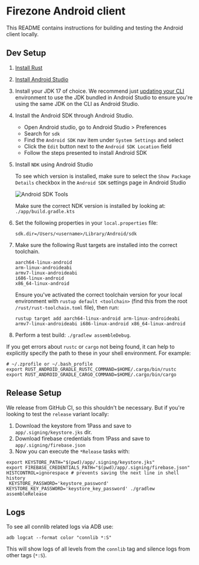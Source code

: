 # Firezone Android client

This README contains instructions for building and testing the Android client
locally.

## Dev Setup

1. [Install Rust](https://www.rust-lang.org/tools/install)

1. [Install Android Studio](https://developer.android.com/studio)

1. Install your JDK 17 of choice. We recommend just
   [updating your CLI](https://stackoverflow.com/questions/43211282/using-jdk-that-is-bundled-inside-android-studio-as-java-home-on-mac)
   environment to use the JDK bundled in Android Studio to ensure you're using
   the same JDK on the CLI as Android Studio.

1. Install the Android SDK through Android Studio.
   - Open Android studio, go to Android Studio > Preferences
   - Search for `sdk`
   - Find the `Android SDK` nav item under `System Settings` and select
   - Click the `Edit` button next to the `Android SDK Location` field
   - Follow the steps presented to install Android SDK

1. Install `NDK` using Android Studio

   To see which version is installed, make sure to select the
   `Show Package Details` checkbox in the `Android SDK` settings page in Android
   Studio

   ![Android SDK Tools](./images/android-studio-sdk-tools.png)

   Make sure the correct NDK version is installed by looking at:
   `./app/build.gradle.kts`

1. Set the following properties in your `local.properties` file:

   ```
   sdk.dir=/Users/<username>/Library/Android/sdk
   ```

1. Make sure the following Rust targets are installed into the correct
   toolchain.

   ```
   aarch64-linux-android
   arm-linux-androideabi
   armv7-linux-androideabi
   i686-linux-android
   x86_64-linux-android
   ```

   Ensure you've activated the correct toolchain version for your local
   environment with `rustup default <toolchain>` (find this from the root
   `/rust/rust-toolchain.toml` file), then run:

   ```
   rustup target add aarch64-linux-android arm-linux-androideabi armv7-linux-androideabi i686-linux-android x86_64-linux-android
   ```

1. Perform a test build: `./gradlew assembleDebug`.

If you get errors about `rustc` or `cargo` not being found, it can help to
explicitly specify the path to these in your shell environment. For example:

```
# ~/.zprofile or ~/.bash_profile
export RUST_ANDROID_GRADLE_RUSTC_COMMAND=$HOME/.cargo/bin/rustc
export RUST_ANDROID_GRADLE_CARGO_COMMAND=$HOME/.cargo/bin/cargo
```

## Release Setup

We release from GitHub CI, so this shouldn't be necessary. But if you're looking
to test the `release` variant locally:

1. Download the keystore from 1Pass and save to `app/.signing/keystore.jks` dir.
1. Download firebase credentials from 1Pass and save to
   `app/.signing/firebase.json`
1. Now you can execute the `*Release` tasks with:

```shell
export KEYSTORE_PATH="$(pwd)/app/.signing/keystore.jks"
export FIREBASE_CREDENTIALS_PATH="$(pwd)/app/.signing/firebase.json"
HISTCONTROL=ignorespace # prevents saving the next line in shell history
 KEYSTORE_PASSWORD='keystore_password' KEYSTORE_KEY_PASSWORD='keystore_key_password' ./gradlew assembleRelease
```

## Logs

To see all connlib related logs via ADB use:

```
adb logcat --format color "connlib *:S"
```

This will show logs of all levels from the `connlib` tag and silence logs from other tags (`*:S`).

